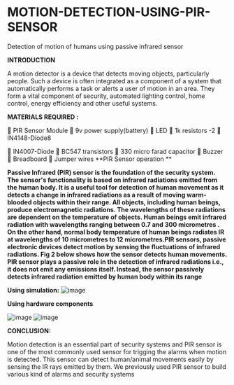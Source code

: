 # MOTION-DETECTION-USING-PIR-SENSOR
Detection of motion of humans using passive infrared sensor

**INTRODUCTION**

A motion detector is a device that detects moving objects, particularly people. 
Such a device is often integrated as a component of a system that automatically 
performs a task or alerts a user of motion in an area. They form a vital component 
of security, automated lighting control, home control, energy efficiency and other
useful systems.

**MATERIALS REQUIRED :**

 PIR Sensor Module
 9v power supply(battery)
 LED
 1k resistors -2
 IN4148-Diode8
 
 IN4007-Diode
 BC547 transistors
 330 micro farad capacitor
 Buzzer
 Breadboard
 Jumper wires
**PIR Sensor operation **

****Passive Infrared (PIR) sensor is the foundation of the security system. The sensor's 
functionality is based on infrared radiations emitted from the human body. It is a 
useful tool for detection of human movement as it detects a change in infrared 
radiations as a result of moving warm-blooded objects within their range. All 
objects, including human beings, produce electromagnetic radiations. The 
wavelengths of these radiations are dependent on the temperature of objects. 
Human beings emit infrared radiation with wavelengths ranging between 0.7 and 
300 micrometres . On the other hand, normal body temperature of human beings 
radiates IR at wavelengths of 10 micrometres to 12 micrometres.PIR sensors, 
passive electronic devices detect motion by sensing the fluctuations of infrared 
radiations. Fig 2 below shows how the sensor detects human movements.
PIR sensor plays a passive role in the detection of infrared radiations i.e., it does 
not emit any emissions itself. Instead, the sensor passively detects infrared 
radiation emitted by human body within its range****

**Using simulation:**
![image](https://user-images.githubusercontent.com/83342178/116389754-f3653d80-a83a-11eb-9319-80ec0018481e.png)

**Using hardware components**

![image](https://user-images.githubusercontent.com/83342178/116389071-2bb84c00-a83a-11eb-99ae-d50cf9b4aceb.png)
![image](https://user-images.githubusercontent.com/83342178/116389118-3a066800-a83a-11eb-845b-c2ae388851ef.png)

**CONCLUSION:**

Motion detection is an essential part of security systems and PIR sensor is one of 
the most commonly used sensor for trigging the alarms when motion is detected. 
This sensor can detect human/animal movements easily by sensing the IR rays 
emitted by them. We previously used PIR sensor to build various kind of alarms 
and security systems

